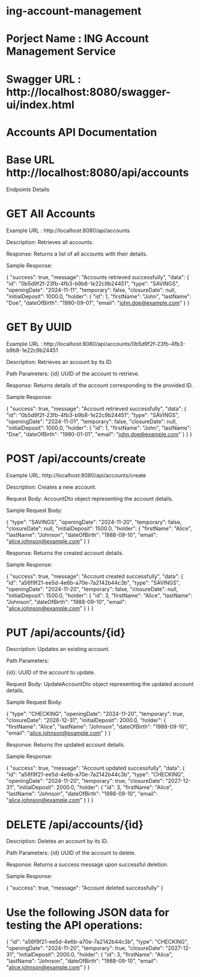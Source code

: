 # ing-account-management

# Porject Name : ING Account Management Service

# Swagger URL : http://localhost:8080/swagger-ui/index.html

# Accounts API Documentation

# Base URL  http://localhost:8080/api/accounts

Endpoints Details 

# GET All Accounts

Example URL : http://localhost:8080/api/accounts

Description: Retrieves all accounts.

Response: Returns a list of all accounts with their details.

Sample Response:

{
  "success": true,
  "message": "Accounts retrieved successfully",
  "data": {
  "id": "0b5d9f2f-23fb-4fb3-b9b8-1e22c9b24451",
    "type": "SAVINGS",
    "openingDate": "2024-11-11",
    "temporary": false,
    "closureDate": null,
    "initialDeposit": 1000.0,
    "holder": {
      "id": 1,
      "firstName": "John",
      "lastName": "Doe",
      "dateOfBirth": "1990-09-01",
      "email": "john.doe@example.com"
  }
}


# GET By UUID

Example URL : http://localhost:8080/api/accounts/0b5d9f2f-23fb-4fb3-b9b8-1e22c9b24451

Description: Retrieves an account by its ID.

Path Parameters: {id} UUID of the account to retrieve.

Response: Returns details of the account corresponding to the provided ID.

Sample Response:

{
  "success": true,
  "message": "Account retrieved successfully",
  "data": {
    "id": "0b5d9f2f-23fb-4fb3-b9b8-1e22c9b24451",
    "type": "SAVINGS",
    "openingDate": "2024-11-01",
    "temporary": false,
    "closureDate": null,
    "initialDeposit": 1000.0,
    "holder": {
      "id": 1,
      "firstName": "John",
      "lastName": "Doe",
      "dateOfBirth": "1990-01-01",
      "email": "john.doe@example.com"
    }
  }
}

# POST /api/accounts/create

Example URL:  http://localhost:8080/api/accounts/create

Description: Creates a new account.

Request Body: AccountDto object representing the account details.

Sample Request Body:

{
  "type": "SAVINGS",
  "openingDate": "2024-11-20",
  "temporary": false,
  "closureDate": null,
  "initialDeposit": 1500.0,
  "holder": {
    "firstName": "Alice",
    "lastName": "Johnson",
    "dateOfBirth": "1988-09-10",
    "email": "alice.johnson@example.com"
  }
}

Response: Returns the created account details.

Sample Response:

{
  "success": true,
  "message": "Account created successfully",
  "data": {
    "id": "a56f9f21-ee5d-4e6b-a70e-7a2142b44c3b",
    "type": "SAVINGS",
    "openingDate": "2024-11-20",
    "temporary": false,
    "closureDate": null,
    "initialDeposit": 1500.0,
    "holder": {
      "id": 3,
      "firstName": "Alice",
      "lastName": "Johnson",
      "dateOfBirth": "1988-09-10",
      "email": "alice.johnson@example.com"
    }
  }
}

# PUT /api/accounts/{id}

Description: Updates an existing account.

Path Parameters:

{id}: UUID of the account to update.

Request Body: UpdateAccountDto object representing the updated account details.

Sample Request Body:


{
  "type": "CHECKING",
  "openingDate": "2024-11-20",
  "temporary": true,
  "closureDate": "2026-12-31",
  "initialDeposit": 2000.0,
  "holder": {
    "firstName": "Alice",
    "lastName": "Johnson",
    "dateOfBirth": "1988-09-10",
    "email": "alice.johnson@example.com"
  }
}

Response: Returns the updated account details.

Sample Response:

{
  "success": true,
  "message": "Account updated successfully",
  "data": {
    "id": "a56f9f21-ee5d-4e6b-a70e-7a2142b44c3b",
    "type": "CHECKING",
    "openingDate": "2024-11-20",
    "temporary": true,
    "closureDate": "2027-12-31",
    "initialDeposit": 2000.0,
    "holder": {
      "id": 3,
      "firstName": "Alice",
      "lastName": "Johnson",
      "dateOfBirth": "1988-09-10",
      "email": "alice.johnson@example.com"
    }
  }
}


# DELETE /api/accounts/{id}

Description: Deletes an account by its ID.

Path Parameters: {id} UUID of the account to delete.

Response: Returns a success message upon successful deletion.

Sample Response:

{
  "success": true,
  "message": "Account deleted successfully"
}




# Use the following JSON data for testing the API operations:

{
    "id": "a56f9f21-ee5d-4e6b-a70e-7a2142b44c3b",
    "type": "CHECKING",
    "openingDate": "2024-11-20",
    "temporary": true,
    "closureDate": "2027-12-31",
    "initialDeposit": 2000.0,
    "holder": {
      "id": 3,
      "firstName": "Alice",
      "lastName": "Johnson",
      "dateOfBirth": "1988-09-10",
      "email": "alice.johnson@example.com"
    }
  }

